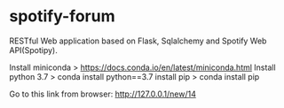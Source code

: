# spotify-forum
RESTful Web application based on Flask, Sqlalchemy and Spotify Web API(Spotipy).

Install miniconda > https://docs.conda.io/en/latest/miniconda.html
Install python 3.7 > conda install python==3.7
install pip > conda install pip

Go to this link from browser: http://127.0.0.1/new/14
